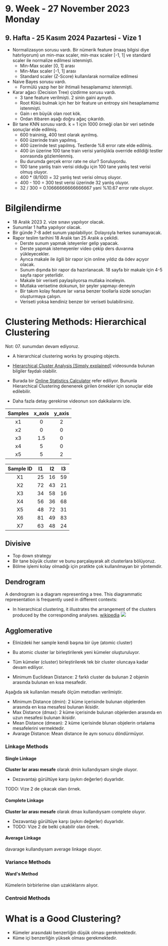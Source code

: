 # 9. Week - 27 November 2023 Monday

## 9. Hafta - 25 Kasım 2024 Pazartesi - Vize 1

* Normalizasyon sorusu vardı. Bir nümerik feature (maaş bilgisi diye hatırlıyorum) un min-max scaler, min-max scaler [-1, 1] ve standard scaler ile normalize edilmesi istenmişti. 
  * Min-Max scaler [0, 1] arası
  * Min-Max scaler [-1, 1] arası
  * Standard scaler (Z-Score) kullanılarak normalize edilmesi
* Naive Bayes sorusu vardı. 
  * Formülü yazıp her bir ihtimali hesaplamamız istenmişti.
* Karar ağacı (Decision Tree) çizdirme sorusu vardı.
  * 3 tane feature verilmişti. 2 sinin gaini aynıydı.
  * Root Kökü bulmak için her bir feature un entropy sini hesaplamamız istenmişti.
  * Gain ı en büyük olan root kök.
  * Ordan itibaren aşağı doğru ağaç çıkarıldı.
* Bir tane KNN sorusu vardı. k = 1 için 1000 örneği olan bir veri setinde sonuçlar elde edilmiş.
  * 600 traininig, 400 test olarak ayrılmış.
  * 600 üzerinde train yapılmış.
  * 400 üzerinde test yapılmış. Testlerde %8 error rate elde edilmiş.
  * 400 ün üzerine 100 tane train verisi yanlışlıkla override edildiği testler sonrasında gözlemlenmiş.
  * Bu durumda gerçek error rate ne olur? Soruluyordu.
  * 100 tane yanlış train verisi olduğu için 100 tane yanlış test verisi olmuş oluyor.
  * 400 * (8/100) = 32 yanlış test verisi olmuş oluyor.
  * 400 - 100 = 300 test verisi üzerinde 32 yanlış oluyor.
  * 32 / 300 = 0.10666666666666667 yani %10.67 error rate oluyor.

# Bilgilendirme
* 18 Aralık 2023 2. vize sınavı yapılıyor olacak.
* Sunumlar 1 hafta yapılıyor olacak. 
* Bir günde 7-8 adet sunum yapılabiliyor. Dolayısyla herkes sunamayacak.
* Rapor teslim tarihini 18 Aralık tan 25 Aralık a çekildi.
  * Derste sunum yapmak isteyenler gelip yapacak.
  * Derste yapmak istemeyenler video çekip ders duvarına yükleyecekler.
  * Ayrıca makale ile ilgili bir rapor için online yıldız da ödev açıyor olacak.
  * Sunum dışında bir rapor da hazırlanacak. 18 sayfa bir makale için 4-5 sayfa rapor yeterlidir.
  * Makale bir veriseti paylaşılıyorsa mutlaka inceleyin.
  * Mutlaka verisetine dokunun, bir şeyler yapmayı deneyin
  * Bir takım kolay feature lar varsa benzer toollarla sizde sonuçları oluşturmaya çalışın.
  * Veriseti yoksa kendiniz benzer bir veriseti bulabilirsiniz.

# Clustering Methods: Hierarchical Clustering

Not: 07. sunumdan devam ediyoruz.
* A hierarchical clustering works by grouping objects.

* [Hierarchical Cluster Analysis [Simply explained]](https://www.youtube.com/watch?v=8QCBl-xdeZI) videosunda bulunan bilgiler faydalı olabilir.
* Burada bir [Online Statistics Calculator](https://datatab.net/statistics-calculator/cluster) refer ediliyor. Bununla Hierarchical Clustering denenerek girilen örnekler için sonuçlar elde edilebilir.
* Daha fazla detay gerekirse videonun son dakikalarını izle.

| Samples | x_axis | y_axis |
|:-------:|:------:|:------:|
|    x1   |    0   |    2   |
|    x2   |    0   |    0   |
|    x3   |   1.5  |    0   |
|    x4   |    5   |    0   |
|    x5   |    5   |    2   |

| Sample ID | I1 | I2 | I3 |
|:---------:|:--:|:--:|:--:|
|     X1    | 25 | 16 | 59 |
|     X2    | 72 | 43 | 21 |
|     X3    | 34 | 58 | 16 |
|     X4    | 56 | 36 | 68 |
|     X5    | 48 | 72 | 31 |
|     X6    | 81 | 49 | 83 |
|     X7    | 63 | 48 | 24 |

## Divisive
* Top down strategy
* Bir tane büyük cluster ve bunu parçalayarak alt clusterlara bölüyoruz.
* Bölme işlemi kolay olmadığı için pratikte çok kullanılmayan bir yöntemdir.

## Dendrogram
A dendrogram is a diagram representing a tree. This diagrammatic representation is frequently used in different contexts: 
* In hierarchical clustering, it illustrates the arrangement of the clusters produced by the corresponding analyses. [wikipedia](https://en.wikipedia.org/wiki/Dendrogram)
![](https://upload.wikimedia.org/wikipedia/commons/thumb/c/c5/UPGMA_Dendrogram_Hierarchical.svg/800px-UPGMA_Dendrogram_Hierarchical.svg.png)

## Agglomerative
* Elinizdeki her sample kendi başına bir üye (atomic cluster)
* Bu atomic cluster lar birleştirilerek yeni kümeler oluşturuluyor.
* Tüm kümeler (cluster) birleştirilerek tek bir cluster oluncaya kadar devam ediliyor.

* Minimum Euclidean Distance: 2 farklı cluster da bulunan 2 objenin arasında bulunan en kısa mesafedir.

Aşağıda sık kullanılan mesafe ölçüm metodları verilmiştir.
* Minimum Distance (dmin): 2 küme içerisinde bulunan objelerden arasında en kısa mesafesi bulunan ikisidir.
* Max Distance (dmax): 2 küme içerisinde bulunan objelerden arasında en uzun mesafesi bulunan ikisidir.
* Mean Distance (dmean): 2 küme içerisinde blunan objelerin ortalama mesafelerini vermektedir.
* Avarage Distance: Mean distance ile aynı sonucu döndürmüyor.

### Linkage Methods

#### Single Linkage
**Cluster lar arası mesafe** olarak dmin kullandıysam single oluyor.
* Dezavantajı gürültüye karşı (aykırı değerler) duyarlıdır.

TODO: Vize 2 de çıkacak olan örnek.

#### Complete Linkage
**Cluster lar arası mesafe** olarak dmax kullandıysam complete oluyor.
* Dezavantajı gürültüye karşı (aykırı değerler) duyarlıdır.
* TODO: Vize 2 de belki çıkabilir olan örnek.

#### Average Linkage
davarage kullandıysam average linkage oluyor.

### Variance Methods

#### Ward's Method
Kümelerin birbirlerine olan uzaklıklarını alıyor.

### Centroid Methods

# What is a Good Clustering?

* Kümeler arasındaki benzerliğin düşük olması gerekmektedir.
* Küme içi benzerliğin yüksek olması gerekmektedir.
